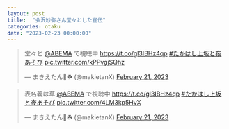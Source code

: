 ```yaml
---
layout: post
title:  "会沢紗弥さん堂々とした宣伝"
categories: otaku
date: "2023-02-23 00:00:00"
---
```


<blockquote class="twitter-tweet tw-align-center"><p lang="ja" dir="ltr">堂々と <a href="https://twitter.com/ABEMA?ref_src=twsrc%5Etfw">@ABEMA</a> で視聴中 <a href="https://t.co/gl3IBHz4qp">https://t.co/gl3IBHz4qp</a> <a href="https://twitter.com/hashtag/%E3%81%9F%E3%81%8B%E3%81%AF%E3%81%97%E4%B8%8A%E5%9D%82%E3%81%A8%E5%A4%9C%E3%81%82%E3%81%9D%E3%81%B3?src=hash&amp;ref_src=twsrc%5Etfw">#たかはし上坂と夜あそび</a> <a href="https://t.co/kPPvgjSQhz">pic.twitter.com/kPPvgjSQhz</a></p>&mdash; まきえたん🥦☘️ (@makietanX) <a href="https://twitter.com/makietanX/status/1628031448740691970?ref_src=twsrc%5Etfw">February 21, 2023</a></blockquote> <script async src="https://platform.twitter.com/widgets.js" charset="utf-8"></script>

<blockquote class="twitter-tweet tw-align-center"><p lang="ja" dir="ltr">表名義は草 <a href="https://twitter.com/ABEMA?ref_src=twsrc%5Etfw">@ABEMA</a> で視聴中 <a href="https://t.co/gl3IBHz4qp">https://t.co/gl3IBHz4qp</a> <a href="https://twitter.com/hashtag/%E3%81%9F%E3%81%8B%E3%81%AF%E3%81%97%E4%B8%8A%E5%9D%82%E3%81%A8%E5%A4%9C%E3%81%82%E3%81%9D%E3%81%B3?src=hash&amp;ref_src=twsrc%5Etfw">#たかはし上坂と夜あそび</a> <a href="https://t.co/4LM3kp5HvX">pic.twitter.com/4LM3kp5HvX</a></p>&mdash; まきえたん🥦☘️ (@makietanX) <a href="https://twitter.com/makietanX/status/1628031003989250048?ref_src=twsrc%5Etfw">February 21, 2023</a></blockquote> <script async src="https://platform.twitter.com/widgets.js" charset="utf-8"></script>

